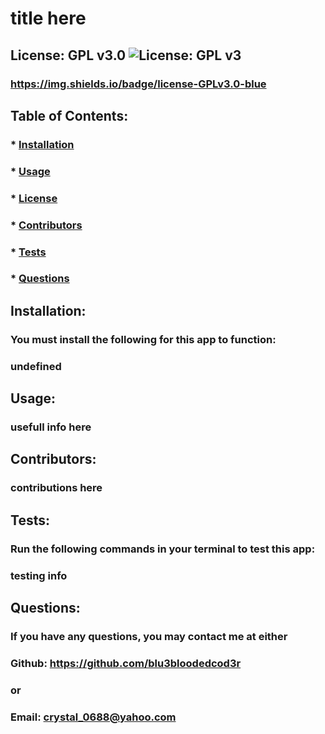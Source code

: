 
  # title here
  ## License: GPL v3.0  ![License: GPL v3](https://img.shields.io/badge/License-GPLv3-blue.svg)
  ### https://img.shields.io/badge/license-GPLv3.0-blue
  ## Table of Contents:
  ###  * [Installation](#installation)
  ###  * [Usage](#usage)
  ###  * [License](#license)
  ###  * [Contributors](#contribution)
  ###  * [Tests](#test)
  ###  * [Questions](#questions)
  ## Installation:
  ### You must install the following for this app to function:
  ### undefined
  ## Usage:
  ### usefull info here
  ## Contributors:
  ### contributions here
  ## Tests:
  ### Run the following commands in your terminal to test this app:
  ### testing info
  ## Questions:
  ### If you have any questions, you may contact me at either
  ### Github: https://github.com/blu3bloodedcod3r
  ### or
  ### Email: crystal_0688@yahoo.com
